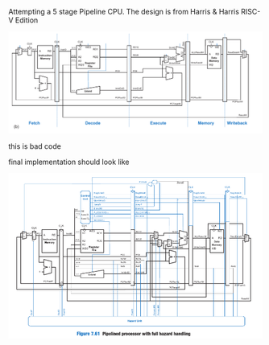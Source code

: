 Attempting a 5 stage Pipeline CPU.
The design is from Harris & Harris RISC-V Edition

![](5_stage_pipeline.png)


this is bad code

final implementation should look like

![](5_stage_pipeline_with_hazard.png)